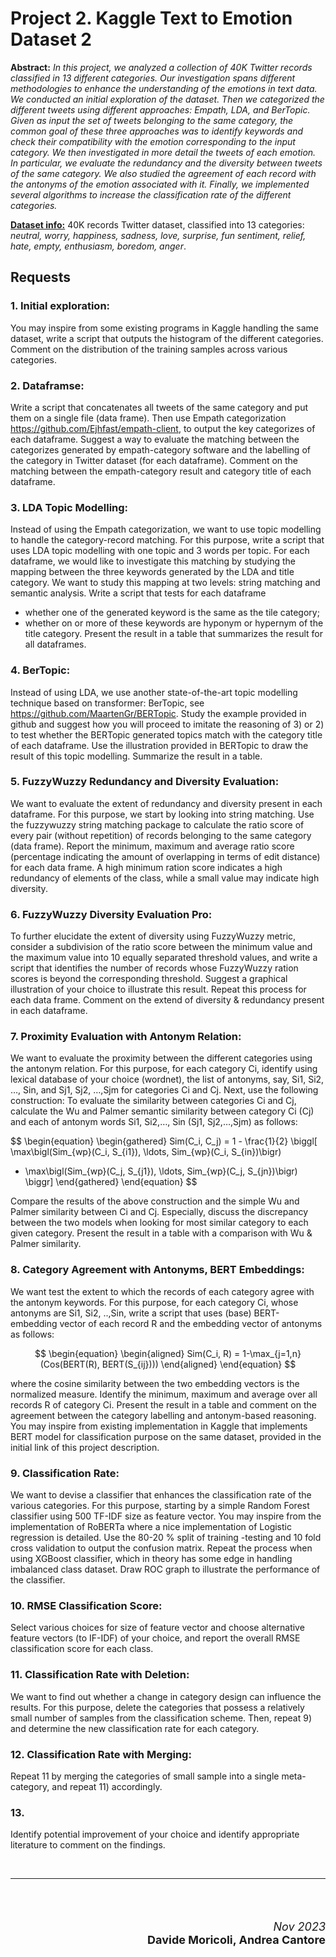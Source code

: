 # Project 2. Kaggle Text to Emotion Dataset 2 

**Abstract:** *In this project, we analyzed a collection of 40K Twitter records classified in 13 different categories. Our investigation
spans different methodologies to enhance the understanding of the emotions in text data. We conducted an initial exploration of the dataset. Then we categorized the different tweets using different approaches: Empath, LDA, and BerTopic. Given as input the set of tweets belonging to the same category, the common goal of these three approaches was to identify keywords and check their compatibility with the emotion corresponding to the input category. We then investigated in more detail the tweets of each emotion. In particular, we evaluate the redundancy and the diversity between tweets of the same category. We also studied the agreement of each record with the antonyms of the emotion associated with it. Finally, we implemented several algorithms to increase the classification rate of the different categories.*


[**Dataset info:**](https://www.kaggle.com/datasets/pashupatigupta/emotion-detection-from-text/data?select=tweet_emotions.csv) 40K records Twitter dataset, classified into 13 categories: *neutral, worry, happiness, sadness, love, surprise, fun sentiment, relief, hate, empty, enthusiasm, boredom, anger*.

## Requests

### 1. Initial exploration: 
You may inspire from some existing programs in Kaggle handling the same dataset, write a script that outputs the histogram of the different categories. Comment on the distribution of the training samples across various categories.
### 2. Dataframse:
Write a script that concatenates all tweets of the same category and put them on a single file (data frame). Then use Empath categorization https://github.com/Ejhfast/empath-client, to output the key categorizes of each dataframe. Suggest a way to evaluate the matching between the categorizes generated by empath-category software and the labelling of the category in Twitter dataset (for each dataframe). Comment on the matching between the empath-category result and category title of each dataframe. 
### 3. LDA Topic Modelling:
Instead of using the Empath categorization, we want to use topic modelling to handle the category-record matching. For this purpose, write a script that uses LDA topic modelling with one topic and 3 words per topic. For each dataframe, we would like to investigate this matching by studying the mapping between the three keywords generated by the LDA and title category. We want to study this mapping at two levels: string matching and semantic analysis. Write a script that tests for each dataframe
- whether one of the generated keyword is the same as the tile category;  
-  whether on or more of these keywords are hyponym or hypernym of the title category. Present the result in a table that summarizes the result for all dataframes.   
### 4. BerTopic:
Instead of using LDA, we use another state-of-the-art topic modelling technique based on transformer: BerTopic, see https://github.com/MaartenGr/BERTopic. Study the example provided in github and suggest how you will proceed to imitate the reasoning of 3) or 2) to test whether the BERTopic generated topics match with the category title of each dataframe. Use the illustration provided in BERTopic to draw the result of this topic modelling. Summarize the result in a table.  
### 5. FuzzyWuzzy Redundancy and Diversity Evaluation:
We want to evaluate the extent of redundancy and diversity present in each dataframe. For this purpose, we start by looking into string matching. Use the fuzzywuzzy string matching package to calculate the ratio score of every pair (without repetition) of records belonging to the same category (data frame). Report the minimum, maximum and average ratio score (percentage indicating the amount of overlapping in terms of edit distance) for each data frame. A high minimum ration score indicates a high redundancy of elements of the class, while a small value may indicate high diversity.
### 6. FuzzyWuzzy Diversity Evaluation Pro:
To further elucidate the extent of diversity using FuzzyWuzzy metric, consider a subdivision of the ratio score between the minimum value and the maximum value into 10 equally separated threshold values, and write a script that identifies the number of records whose FuzzyWuzzy ration scores is beyond the corresponding threshold. Suggest a graphical illustration of your choice to illustrate this result. Repeat this process for each data frame. Comment on the extend of diversity & redundancy present in each dataframe.   
### 7. Proximity Evaluation with Antonym Relation:
We want to evaluate the proximity between the different categories using the antonym relation. For this purpose, for each category Ci, identify using lexical database of your choice (wordnet), the list of antonyms, say, Si1, Si2, …, Sin, and Sj1, Sj2, …,Sjm for categories Ci and Cj. Next, use the following construction: To evaluate the similarity between categories Ci and Cj, calculate the Wu and Palmer semantic similarity between category Ci (Cj) and each of antonym words Si1, Si2,…, Sin (Sj1, Sj2,…,Sjm) as follows:

$$
\begin{equation}
\begin{gathered}
Sim(C_i, C_j) = 1 - \frac{1}{2} \biggl[ 
\max\bigl(Sim_{wp}(C_i, S_{i1}), \ldots, Sim_{wp}(C_i, S_{in})\bigr) 
+ \max\bigl(Sim_{wp}(C_j, S_{j1}), \ldots, Sim_{wp}(C_j, S_{jn})\bigr) \biggr]
\end{gathered}
\end{equation}
$$

Compare the results of the above construction and the simple Wu and Palmer similarity between Ci and Cj. Especially, discuss the discrepancy between the two models when looking for most similar category to each given category. Present the result in a table with a comparison with Wu & Palmer similarity.
### 8. Category Agreement with Antonyms, BERT Embeddings:
We want test the extent to which the records of each category agree with the antonym keywords. For this purpose, for each category Ci, whose antonyms are Si1, Si2, ..,Sin,  write a script that uses (base) BERT-embedding vector of each record R and the embedding vector of antonyms as follows: 

$$
\begin{equation}
\begin{aligned}
Sim(C_i, R) = 1-\max_{j=1,n}(Cos(BERT(R), BERT(S_{ij})))
\end{aligned}
\end{equation}
$$

where the cosine similarity between the two embedding vectors is the normalized measure. Identify the minimum, maximum and average  over all records R of category Ci. Present the result in a table and comment on the agreement between the category labelling and antonym-based reasoning. You may inspire from existing implementation in Kaggle that implements BERT model for classification purpose on the same dataset, provided in the initial link of this project description.
### 9. Classification Rate:
We want to devise a classifier that enhances the classification rate of the various categories. For this purpose, starting by a simple Random Forest classifier using 500 TF-IDF size as feature vector. You may inspire from the implementation of RoBERTa where a nice implementation of Logistic regression is detailed. Use the 80-20 % split of training -testing and 10 fold cross validation to output the confusion matrix.  Repeat the process when using XGBoost classifier, which in theory has some edge in handling imbalanced class dataset. Draw ROC graph to illustrate the performance of the classifier. 
### 10. RMSE Classification Score:
Select various choices for size of feature vector and choose alternative feature vectors (to IF-IDF) of your choice, and report the overall RMSE classification score for each class. 
### 11. Classification Rate with Deletion:
We want to find out whether a change in category design can influence the results. For this purpose, delete the categories that possess a relatively small number of samples from the classification scheme. Then, repeat 9) and determine the new classification rate for each category. 
### 12. Classification Rate with Merging:
Repeat 11 by merging the categories of small sample into a single meta-category, and repeat 11) accordingly. 
### 13. 
Identify potential improvement of your choice and identify appropriate literature to comment on the findings.

<br>
<hr>
<br><br>

<div style="text-align: right; font-size: 18px">

*Nov 2023*<br>
**Davide Moricoli, Andrea Cantore**
</div>
